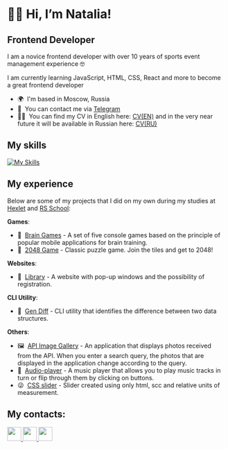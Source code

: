 # 🙋‍♀️ Hi, I’m Natalia!

Frontend Developer
----------------

I am a novice frontend developer with over 10 years of sports event management experience 🤓

I am currently learning JavaScript, HTML, CSS, React and more to become a great frontend developer

* 🌍  I'm based in Moscow, Russia
* 💬 &nbsp;You can contact me via [Telegram](https://t.me/Nata_Bandurova)
* 👩‍💻 &nbsp;You can find my CV in English here: [CV(EN)](https://splitcode.github.io/CV_Natalia_Bandurova/) and in the very near future it will be available in Russian here: [CV(RU)]()

## My skills

[![My Skills](https://skillicons.dev/icons?i=js,ts,html,css,sass,bootstrap,react,redux,webpack,vite,git,github,jest,figma,ps,linux,vscode&perline=6)](https://skillicons.dev)

## My experience

Below are some of my projects that I did on my own during my studies at [Hexlet](https://ru.hexlet.io/programs/frontend) and [RS School](https://rs.school/):

**Games**:
-  🧠 &nbsp;[Brain Games](https://github.com/SplitCode/Brain-games) - A set of five console games based on the principle of popular mobile applications for brain training.
-  🎲 &nbsp;[2048 Game](https://splitcode.github.io/2048_Game/) - Сlassic puzzle game. Join the tiles and get to 2048!

**Websites**:
-  📖 &nbsp;[Library](https://splitcode.github.io/Library/) - A website with pop-up windows and the possibility of registration.

**CLI Utility**:
-  📑 &nbsp;[Gen Diff](https://github.com/SplitCode/Difference-Generator) - CLI utility that identifies the difference between two data structures.

**Others**:
-  🖼 &nbsp;[API Image Gallery](https://splitcode.github.io/API_Image_Gallery/) - An application that displays photos received from the API. When you enter a search query, the photos that are displayed in the application change according to the query.
-  🎼 &nbsp;[Audio-player](https://splitcode.github.io/Audio_player/) - A music player that allows you to play music tracks in turn or flip through them by clicking on buttons.
-  😜 &nbsp;[CSS slider](https://splitcode.github.io/cssMemeSlider/cssMemeSlider/index.html) - Slider created using only html, scc and relative units of measurement.

## My contacts:

<p align="left">
<a href="https://www.github.com/SplitCode" target="_blank" rel="noreferrer"> <picture> <source media="(prefers-color-scheme: dark)" srcset="https://raw.githubusercontent.com/danielcranney/readme-generator/main/public/icons/socials/github-dark.svg" /> <source media="(prefers-color-scheme: light)" srcset="https://raw.githubusercontent.com/danielcranney/readme-generator/main/public/icons/socials/github.svg" /> <img src="https://raw.githubusercontent.com/danielcranney/readme-generator/main/public/icons/socials/github.svg" width="32" height="32" /> </picture> </a>
<a href="https://www.x.com/Natabandurova" target="_blank" rel="noreferrer"> <picture> <source media="(prefers-color-scheme: dark)" srcset="https://raw.githubusercontent.com/danielcranney/readme-generator/main/public/icons/socials/twitter-dark.svg" /> <source media="(prefers-color-scheme: light)" srcset="https://raw.githubusercontent.com/danielcranney/readme-generator/main/public/icons/socials/twitter.svg" /> <img src="https://raw.githubusercontent.com/danielcranney/readme-generator/main/public/icons/socials/twitter.svg" width="32" height="32" /> </picture> </a>
<a href="https://www.linkedin.com/in/natalia-bandurova-33b13b265/" target="_blank" rel="noreferrer"> <picture> <source media="(prefers-color-scheme: dark)" srcset="https://raw.githubusercontent.com/danielcranney/readme-generator/main/public/icons/socials/linkedin-dark.svg" /> <source media="(prefers-color-scheme: light)" srcset="https://raw.githubusercontent.com/danielcranney/readme-generator/main/public/icons/socials/linkedin.svg" /> <img src="https://raw.githubusercontent.com/danielcranney/readme-generator/main/public/icons/socials/linkedin.svg" width="32" height="32" /> </picture> </a>

</p>



